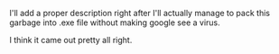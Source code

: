 I'll add a proper description right after I'll actually manage to pack this garbage into .exe file without making google see a virus.

I think it came out pretty all right.
